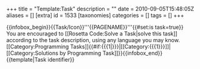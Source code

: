 +++
title = "Template:Task"
description = ""
date = 2010-09-05T15:48:05Z
aliases = []
[extra]
id = 1533
[taxonomies]
categories = []
tags = []
+++

{{infobox_begin}}{{Task/Icon}}'''{{PAGENAME}}'''<includeonly>{{#set:is task=true}}</includeonly><br/>
You are encouraged to [[Rosetta Code:Solve a Task|solve this task]] according to the task description, using any language you may know.<includeonly>[[Category:Programming Tasks]]{{#if:{{{1|}}}|[[Category:{{{1}}}]]|[[Category:Solutions by Programming Task]]}}</includeonly>{{infobox_end}}<noinclude>
{{template|Task identifier}}</noinclude>
